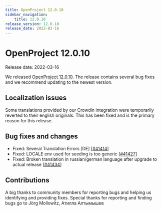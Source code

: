 ```yaml
---
title: OpenProject 12.0.10
sidebar_navigation:
    title: 12.0.10
release_version: 12.0.10
release_date: 2022-03-16
---
```


# OpenProject 12.0.10

Release date: 2022-03-16

We released [OpenProject 12.0.10](https://community.openproject.org/versions/1512).
The release contains several bug fixes and we recommend updating to the newest version.

## Localization issues

Some translations provided by our Crowdin integration were temporarily reverted to their english originals.
This has been fixed and is the primary reason for this release.

## Bug fixes and changes

- Fixed: Several Translation Errors \[DE\] \[[#41414](https://community.openproject.org/wp/41414)\]
- Fixed: LOCALE env used for seeding is too generic \[[#41427](https://community.openproject.org/wp/41427)\]
- Fixed: Broken translation in russian/german language after upgrade to actual release \[[#41434](https://community.openproject.org/wp/41434)\]

## Contributions

A big thanks to community members for reporting bugs and helping us identifying and providing fixes.
Special thanks for reporting and finding bugs go to Jörg Mollowitz, Атилла Алтымышев
